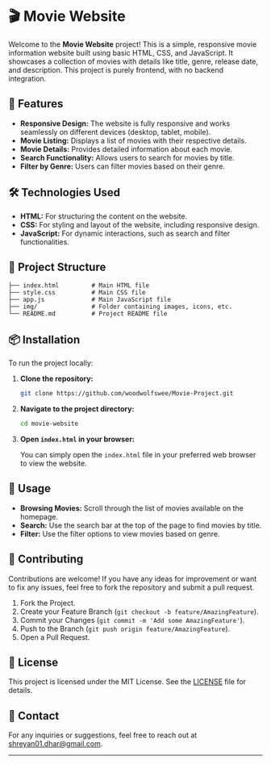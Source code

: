 # 🎬 Movie Website

Welcome to the **Movie Website** project! This is a simple, responsive movie information website built using basic HTML, CSS, and JavaScript. It showcases a collection of movies with details like title, genre, release date, and description. This project is purely frontend, with no backend integration.

## 🚀 Features

- **Responsive Design:** The website is fully responsive and works seamlessly on different devices (desktop, tablet, mobile).
- **Movie Listing:** Displays a list of movies with their respective details.
- **Movie Details:** Provides detailed information about each movie.
- **Search Functionality:** Allows users to search for movies by title.
- **Filter by Genre:** Users can filter movies based on their genre.

## 🛠️ Technologies Used

- **HTML:** For structuring the content on the website.
- **CSS:** For styling and layout of the website, including responsive design.
- **JavaScript:** For dynamic interactions, such as search and filter functionalities.

## 📂 Project Structure

```
├── index.html         # Main HTML file
├── style.css          # Main CSS file
├── app.js             # Main JavaScript file
├── img/               # Folder containing images, icons, etc.
└── README.md          # Project README file
```

## 📦 Installation

To run the project locally:

1. **Clone the repository:**

   ```bash
   git clone https://github.com/woodwolfswee/Movie-Project.git
   ```

2. **Navigate to the project directory:**

   ```bash
   cd movie-website
   ```

3. **Open `index.html` in your browser:**

   You can simply open the `index.html` file in your preferred web browser to view the website.

## 🌟 Usage

- **Browsing Movies:** Scroll through the list of movies available on the homepage.
- **Search:** Use the search bar at the top of the page to find movies by title.
- **Filter:** Use the filter options to view movies based on genre.

## 🤝 Contributing

Contributions are welcome! If you have any ideas for improvement or want to fix any issues, feel free to fork the repository and submit a pull request.

1. Fork the Project.
2. Create your Feature Branch (`git checkout -b feature/AmazingFeature`).
3. Commit your Changes (`git commit -m 'Add some AmazingFeature'`).
4. Push to the Branch (`git push origin feature/AmazingFeature`).
5. Open a Pull Request.

## 📄 License

This project is licensed under the MIT License. See the [LICENSE](LICENSE) file for details.

## 📧 Contact

For any inquiries or suggestions, feel free to reach out at [shreyan01.dhar@gmail.com](mailto:shreyan01.dhar@gmail.com).

---
